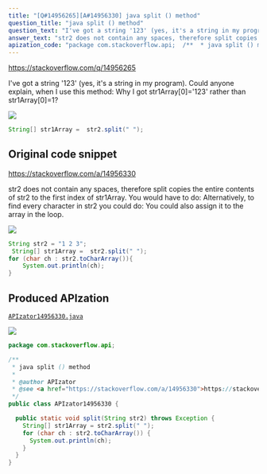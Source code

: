 ```yaml
---
title: "[Q#14956265][A#14956330] java split () method"
question_title: "java split () method"
question_text: "I've got a string '123' (yes, it's a string in my program). Could anyone explain, when I use this method: Why I got str1Array[0]='123' rather than str1Array[0]=1?"
answer_text: "str2 does not contain any spaces, therefore split copies the entire contents of str2 to the first index of str1Array. You would have to do: Alternatively, to find every character in str2 you could do: You could also assign it to the array in the loop."
apization_code: "package com.stackoverflow.api;  /**  * java split () method  *  * @author APIzator  * @see <a href=\"https://stackoverflow.com/a/14956330\">https://stackoverflow.com/a/14956330</a>  */ public class APIzator14956330 {    public static void split(String str2) throws Exception {     String[] str1Array = str2.split(\" \");     for (char ch : str2.toCharArray()) {       System.out.println(ch);     }   } }"
---
```


https://stackoverflow.com/q/14956265

I&#x27;ve got a string &#x27;123&#x27; (yes, it&#x27;s a string in my program). Could anyone explain, when I use this method:
Why I got str1Array[0]=&#x27;123&#x27; rather than str1Array[0]=1?


<div class="code-logo"><img src="/stackoverflow.png" /></div>

```java
String[] str1Array =  str2.split(" ");
```


## Original code snippet

https://stackoverflow.com/a/14956330

str2 does not contain any spaces, therefore split copies the entire contents of str2 to the first index of str1Array.
You would have to do:
Alternatively, to find every character in str2 you could do:
You could also assign it to the array in the loop.

<div class="code-logo"><img src="/stackoverflow.png" /></div>

```java
String str2 = "1 2 3";
 String[] str1Array =  str2.split(" ");
for (char ch : str2.toCharArray()){
    System.out.println(ch);
}
```

## Produced APIzation

[`APIzator14956330.java`](https://github.com/pasqualesalza/apization/raw/main/data/search/APIzator14956330.java)

<div class="code-logo"><img src="/apizator.png" /></div>

```java
package com.stackoverflow.api;

/**
 * java split () method
 *
 * @author APIzator
 * @see <a href="https://stackoverflow.com/a/14956330">https://stackoverflow.com/a/14956330</a>
 */
public class APIzator14956330 {

  public static void split(String str2) throws Exception {
    String[] str1Array = str2.split(" ");
    for (char ch : str2.toCharArray()) {
      System.out.println(ch);
    }
  }
}

```